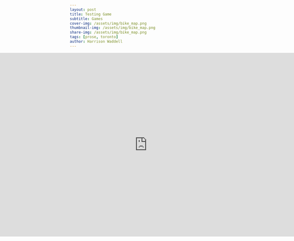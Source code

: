 ```yaml
---
layout: post
title: Testing Game
subtitle: Games
cover-img: /assets/img/bike_map.png
thumbnail-img: /assets/img/bike_map.png
share-img: /assets/img/bike_map.png
tags: [prose, toronto]
author: Harrison Waddell
---
```

<style>
.full-width-iframe {
  /* width: 100vw; */
  margin-left: calc(-50vw + 50%);
}
.full-width-iframe iframe {
  display: block;
  border: none;
  width: 960px;   /* or 100% if you want it responsive */
  height: 600px;
}
</style>

<div class="full-width-iframe">
<iframe src="https://hswaggle.github.io/github.io/GAME/index.html"
        width="1440"
        height="900"
        style="border:none;">
</iframe>
</div>
